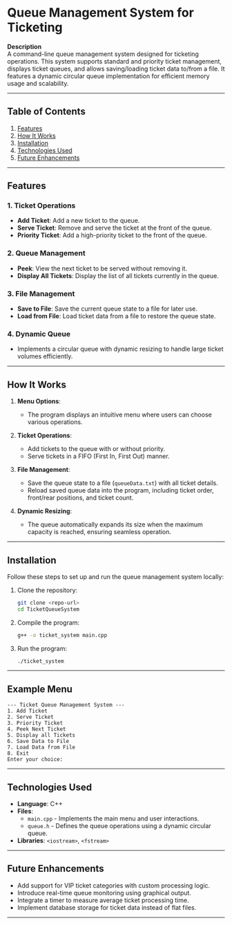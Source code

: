 # **Queue Management System for Ticketing**

**Description**  
A command-line queue management system designed for ticketing operations. This system supports standard and priority ticket management, displays ticket queues, and allows saving/loading ticket data to/from a file. It features a dynamic circular queue implementation for efficient memory usage and scalability.

---

## **Table of Contents**

1. [Features](#features)  
2. [How It Works](#how-it-works)  
3. [Installation](#installation)  
4. [Technologies Used](#technologies-used)  
5. [Future Enhancements](#future-enhancements) 

---

## **Features**

### **1. Ticket Operations**
- **Add Ticket**: Add a new ticket to the queue.  
- **Serve Ticket**: Remove and serve the ticket at the front of the queue.  
- **Priority Ticket**: Add a high-priority ticket to the front of the queue.  

### **2. Queue Management**
- **Peek**: View the next ticket to be served without removing it.  
- **Display All Tickets**: Display the list of all tickets currently in the queue.  

### **3. File Management**
- **Save to File**: Save the current queue state to a file for later use.  
- **Load from File**: Load ticket data from a file to restore the queue state.  

### **4. Dynamic Queue**
- Implements a circular queue with dynamic resizing to handle large ticket volumes efficiently.  

---

## **How It Works**

1. **Menu Options**:  
   - The program displays an intuitive menu where users can choose various operations.  

2. **Ticket Operations**:  
   - Add tickets to the queue with or without priority.  
   - Serve tickets in a FIFO (First In, First Out) manner.  

3. **File Management**:  
   - Save the queue state to a file (`queueData.txt`) with all ticket details.  
   - Reload saved queue data into the program, including ticket order, front/rear positions, and ticket count.  

4. **Dynamic Resizing**:  
   - The queue automatically expands its size when the maximum capacity is reached, ensuring seamless operation.  

---

## **Installation**

Follow these steps to set up and run the queue management system locally:

1. Clone the repository:
   ```bash
   git clone <repo-url>
   cd TicketQueueSystem
   ```

2. Compile the program:
   ```bash
   g++ -o ticket_system main.cpp
   ```

3. Run the program:
   ```bash
   ./ticket_system
   ```

---

## **Example Menu**

```plaintext
--- Ticket Queue Management System ---
1. Add Ticket
2. Serve Ticket
3. Priority Ticket
4. Peek Next Ticket
5. Display all Tickets
6. Save Data to File
7. Load Data from File
8. Exit
Enter your choice:
```

---

## **Technologies Used**

- **Language**: C++  
- **Files**: 
  - `main.cpp` - Implements the main menu and user interactions.  
  - `queue.h` - Defines the queue operations using a dynamic circular queue.  
- **Libraries**: `<iostream>`, `<fstream>`  

---

## **Future Enhancements**

- Add support for VIP ticket categories with custom processing logic.  
- Introduce real-time queue monitoring using graphical output.  
- Integrate a timer to measure average ticket processing time.  
- Implement database storage for ticket data instead of flat files.  

---
